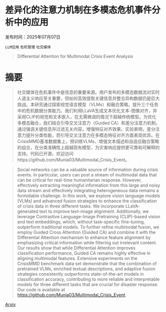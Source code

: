 # 差异化的注意力机制在多模态危机事件分析中的应用

发布时间：2025年07月07日

`LLM应用` `危机管理` `社交媒体`

> Differential Attention for Multimodal Crisis Event Analysis

# 摘要

> 社交媒体在危机事件中是信息的重要来源。用户发布的多模态数据流对实时人道主义响应至关重要，但如何高效提取关键信息并整合异构数据仍是巨大挑战。本研究通过探索视觉语言模型（VLMs）和融合策略，提升三个任务中的危机数据分类能力。我们利用LLaVA生成文本优化文本-图像对齐，并采用CLIP的视觉和文本嵌入，在无需微调的情况下超越传统模型。为优化多模态融合，我们结合引导交叉注意力（Guided CA）和差分注意力机制，通过强调关键信息并过滤无关内容，增强特征对齐效果。实验表明，差分注意力提升分类性能，而引导交叉注意力在多模态特征对齐方面表现优异。在CrisisMMD基准数据集上，预训练VLMs、增强文本描述和自适应融合策略的组合，在分类准确性上超越现有模型，为灾害响应提供更可靠和可解释的支持。代码已开源，欢迎访问https://github.com/Munia03/Multimodal_Crisis_Event。

> Social networks can be a valuable source of information during crisis events. In particular, users can post a stream of multimodal data that can be critical for real-time humanitarian response. However, effectively extracting meaningful information from this large and noisy data stream and effectively integrating heterogeneous data remains a formidable challenge. In this work, we explore vision language models (VLMs) and advanced fusion strategies to enhance the classification of crisis data in three different tasks. We incorporate LLaVA-generated text to improve text-image alignment. Additionally, we leverage Contrastive Language-Image Pretraining (CLIP)-based vision and text embeddings, which, without task-specific fine-tuning, outperform traditional models. To further refine multimodal fusion, we employ Guided Cross Attention (Guided CA) and combine it with the Differential Attention mechanism to enhance feature alignment by emphasizing critical information while filtering out irrelevant content. Our results show that while Differential Attention improves classification performance, Guided CA remains highly effective in aligning multimodal features. Extensive experiments on the CrisisMMD benchmark data set demonstrate that the combination of pretrained VLMs, enriched textual descriptions, and adaptive fusion strategies consistently outperforms state-of-the-art models in classification accuracy, contributing to more reliable and interpretable models for three different tasks that are crucial for disaster response. Our code is available at https://github.com/Munia03/Multimodal_Crisis_Event.

[Arxiv](https://arxiv.org/abs/2507.05165)